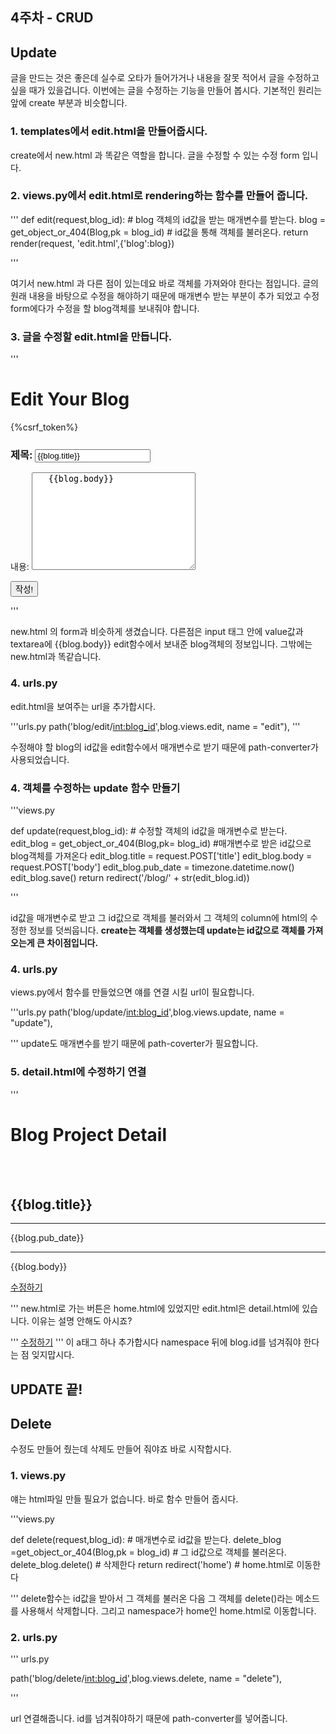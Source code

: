 ## 4주차 - CRUD


## Update
글을 만드는 것은 좋은데 실수로 오타가 들어가거나 내용을 잘못 적어서 글을 수정하고 싶을 때가 있을겁니다.
이번에는 글을 수정하는 기능을 만들어 봅시다. 기본적인 원리는 앞에 create 부분과 비슷합니다.


### 1. templates에서 edit.html을 만들어줍시다.

create에서 new.html 과 똑같은 역할을 합니다. 글을 수정할 수 있는 수정 form 입니다.


### 2. views.py에서 edit.html로 rendering하는 함수를 만들어 줍니다.

'''
def edit(request,blog_id): # blog 객체의 id값을 받는 매개변수를 받는다.
    blog = get_object_or_404(Blog,pk = blog_id) # id값을 통해 객체를 불러온다.
    return render(request, 'edit.html',{'blog':blog})

'''

여기서 new.html 과 다른 점이 있는데요 바로 객체를 가져와야 한다는 점입니다. 글의 원래 내용을 바탕으로 수정을 해야하기 때문에
매개변수 받는 부분이 추가 되었고 수정 form에다가 수정을 할 blog객체를 보내줘야 합니다.


### 3. 글을 수정할 edit.html을 만듭니다.

'''
<h1>Edit Your Blog</h1>

<div>
<form action="{% url 'update' blog.id%}" method="POST" >
    {%csrf_token%}

<h3>제목: <input type="text" name = "title" value = "{{blog.title}}"> </h3>
<p>내용: <textarea name="body" id="" cols="30" rows="10">
   {{blog.body}} 
</textarea></p>

<button type = "submit">작성!</button>
</form>

</div>

'''

new.html 의 form과 비슷하게 생겼습니다. 다른점은 input 태그 안에 value값과 textarea에 {{blog.body}} edit함수에서 보내준 blog객체의 정보입니다.
그밖에는 new.html과 똑같습니다.


### 4. urls.py 

edit.html을 보여주는 url을 추가합시다.

'''urls.py
  path('blog/edit/<int:blog_id>',blog.views.edit, name = "edit"),
'''

수정해야 할 blog의 id값을 edit함수에서 매개변수로 받기 때문에 path-converter가 사용되었습니다.


### 4. 객체를 수정하는 update 함수 만들기 

'''views.py

def update(request,blog_id): # 수정할 객체의 id값을 매개변수로 받는다.
    edit_blog = get_object_or_404(Blog,pk= blog_id) #매개변수로 받은 id값으로 blog객체를 가져온다
    edit_blog.title = request.POST['title']
    edit_blog.body = request.POST['body']
    edit_blog.pub_date = timezone.datetime.now()
    edit_blog.save()
    return redirect('/blog/' + str(edit_blog.id))

'''

id값을 매개변수로 받고 그 id값으로 객체를 불러와서 그 객체의 column에 html의 수정한 정보를 덧씌웁니다.
**create는 객체를 생성했는데 update는 id값으로 객체를 가져오는게 큰 차이점입니다.**


### 4. urls.py 

views.py에서 함수를 만들었으면 얘를 연결 시킬 url이 필요합니다.

'''urls.py
path('blog/update/<int:blog_id>',blog.views.update, name = "update"),

'''
update도 매개변수를 받기 때문에 path-coverter가 필요합니다.


### 5. detail.html에 수정하기 연결

'''
<h1>Blog Project Detail</h1>
<br>
<br>
<h2>{{blog.title}}</h2>
<hr>
<p>{{blog.pub_date}}</p>
<hr>
<p>{{blog.body}}</p>

<a href="{%url 'edit' blog.id%}">수정하기</a>

'''
new.html로 가는 버튼은 home.html에 있었지만 edit.html은 detail.html에 있습니다.
이유는 설명 안해도 아시죠?

'''
<a href="{%url 'edit' blog.id%}">수정하기</a>
'''
이 a태그 하나 추가합시다 namespace 뒤에 blog.id를 넘겨줘야 한다는 점 잊지맙시다.


## UPDATE 끝!

## Delete 

수정도 만들어 줬는데 삭제도 만들어 줘야죠 바로 시작합시다.

### 1. views.py

얘는 html파일 만들 필요가 없습니다. 바로 함수 만들어 줍시다.

'''views.py

def delete(request,blog_id): # 매개변수로 id값을 받는다.
    delete_blog =get_object_or_404(Blog,pk = blog_id) # 그 id값으로 객체를 불러온다.
    delete_blog.delete() # 삭제한다
    return redirect('home') # home.html로 이동한다

'''
delete함수는 id값을 받아서 그 객체를 불러온 다음 그 객체를 delete()라는 메소드를 사용해서 삭제합니다.
그리고 namespace가 home인 home.html로 이동합니다. 

### 2. urls.py


''' urls.py

path('blog/delete/<int:blog_id>',blog.views.delete, name = "delete"),

'''

url 연결해줍니다. id를 넘겨줘야하기 때문에 path-converter를 넣어줍니다.
